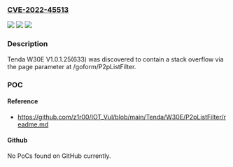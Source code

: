 ### [CVE-2022-45513](https://cve.mitre.org/cgi-bin/cvename.cgi?name=CVE-2022-45513)
![](https://img.shields.io/static/v1?label=Product&message=n%2Fa&color=blue)
![](https://img.shields.io/static/v1?label=Version&message=n%2Fa&color=blue)
![](https://img.shields.io/static/v1?label=Vulnerability&message=n%2Fa&color=brighgreen)

### Description

Tenda W30E V1.0.1.25(633) was discovered to contain a stack overflow via the page parameter at /goform/P2pListFilter.

### POC

#### Reference
- https://github.com/z1r00/IOT_Vul/blob/main/Tenda/W30E/P2pListFilter/readme.md

#### Github
No PoCs found on GitHub currently.

